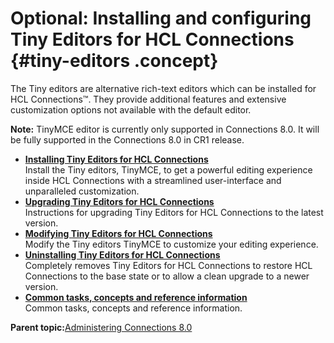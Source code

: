 # Optional: Installing and configuring Tiny Editors for HCL Connections {#tiny-editors .concept}

The Tiny editors are alternative rich-text editors which can be installed for HCL Connections™. They provide additional features and extensive customization options not available with the default editor.

**Note:** TinyMCE editor is currently only supported in Connections 8.0. It will be fully supported in the Connections 8.0 in CR1 release.

-   **[Installing Tiny Editors for HCL Connections](../../install/tiny_editors/t_01-setup_00-summary.md)**  
Install the Tiny editors, TinyMCE, to get a powerful editing experience inside HCL Connections with a streamlined user-interface and unparalleled customization.
-   **[Upgrading Tiny Editors for HCL Connections](../../install/tiny_editors/t_01-setup_04-upgrading.md)**  
Instructions for upgrading Tiny Editors for HCL Connections to the latest version.
-   **[Modifying Tiny Editors for HCL Connections](../../install/tiny_editors/t_02-modify_00-summary.md)**  
Modify the Tiny editors TinyMCE to customize your editing experience.
-   **[Uninstalling Tiny Editors for HCL Connections](../../install/tiny_editors/t_03-uninst_00-summary.md)**  
Completely removes Tiny Editors for HCL Connections to restore HCL Connections to the base state or to allow a clean upgrade to a newer version.
-   **[Common tasks, concepts and reference information](../../install/tiny_editors/r_appendix.md)**  
Common tasks, concepts and reference information.

**Parent topic:**[Administering Connections 8.0](../../welcome/welcome_admin.md)

